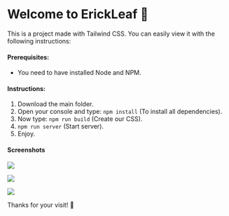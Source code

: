 # Welcome to ErickLeaf 🌿

This is a project made with Tailwind CSS. You can easily view it with the following instructions:

#### **Prerequisites:**
- You need to have installed Node and NPM.

#### **Instructions:**
1) Download the main folder.
2) Open your console and type: `npm install` (To install all dependencies).
3) Now type: `npm run build` (Create our CSS).
4) `npm run server` (Start server).
5) Enjoy.

#### **Screenshots**
[![](https://i.imgur.com/7R83QVg.png)](https://i.imgur.com/7R83QVg.png)

[![](https://i.imgur.com/s6bS3QL.png)](https://i.imgur.com/s6bS3QL.png)

[![](https://i.imgur.com/kHC6FjM.png)](https://i.imgur.com/kHC6FjM.png)

Thanks for your visit! 💚
